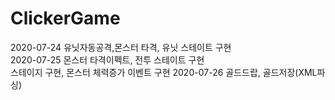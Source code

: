 # ClickerGame
2020-07-24
  유닛자동공격,몬스터 타격, 유닛 스테이트 구현    
2020-07-25 
몬스터 타격이펙트, 전투 스테이트 구현  
스테이지 구현, 몬스터 체력증가 이벤트 구현
2020-07-26
골드드랍, 골드저장(XML파싱)